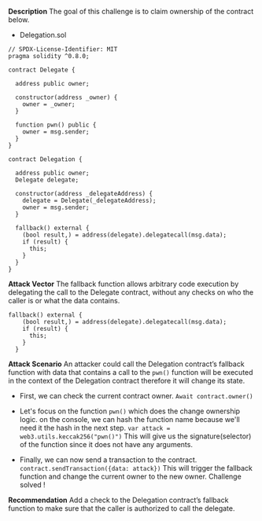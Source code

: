 **Description**
The goal of this challenge is to claim ownership of the contract below.

* Delegation.sol
```solidity=
// SPDX-License-Identifier: MIT
pragma solidity ^0.8.0;

contract Delegate {

  address public owner;

  constructor(address _owner) {
    owner = _owner;
  }

  function pwn() public {
    owner = msg.sender;
  }
}

contract Delegation {

  address public owner;
  Delegate delegate;

  constructor(address _delegateAddress) {
    delegate = Delegate(_delegateAddress);
    owner = msg.sender;
  }

  fallback() external {
    (bool result,) = address(delegate).delegatecall(msg.data);
    if (result) {
      this;
    }
  }
}
```



**Attack Vector**
The fallback function allows arbitrary code execution by delegating the call to the Delegate contract, without any checks on who the caller is or what the data contains.

```
fallback() external {
    (bool result,) = address(delegate).delegatecall(msg.data);
    if (result) {
      this;
    }
  }
```
**Attack Scenario**
An attacker could call the Delegation contract’s fallback function with data that contains a call to the `pwn()` function will be executed in the context of the Delegation contract therefore it will change its state.

- First, we can check the current contract owner.
  `Await contract.owner()`

- Let's focus on the function `pwn()` which does the change ownership logic. on the console, we can hash the function name because we'll need it the hash in the next step.
  `var attack = web3.utils.keccak256("pwn()")`
  This will give us the signature(selector) of the function since it does not have any arguments.
- Finally, we can now send a transaction to the contract.
  `contract.sendTransaction({data: attack})`
  This will trigger the fallback function and change the current owner to the new owner. Challenge solved !

**Recommendation**
Add a check to the Delegation contract’s fallback function to make sure that the caller is authorized to call the delegate.